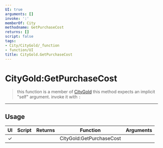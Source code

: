 ```yaml
---
UI: true
arguments: []
invoke: ':'
memberOf: City
methodname: GetPurchaseCost
returns: []
script: false
tags:
- City/CityGold/_function
- function/UI
title: CityGold.GetPurchaseCost
---
```

# CityGold:GetPurchaseCost
> this function is a member of [CityGold](civ-6/lua/CityGold.md)
> this method expects an implicit "self" argument. invoke it with `:`
-----
## Usage
|  UI | Script | Returns | Function | Arguments |
|:---:|:------:|-------:|:--------:|:---------|
|✓| ||CityGold:GetPurchaseCost||
